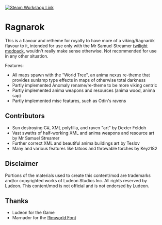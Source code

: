 <p>
  <a href="https://steamcommunity.com/sharedfiles/filedetails/?id=3282860663">
  <img src="https://img.shields.io/static/v1?label=Steam&message=Workshop&color=blue&logo=steam&link=https://steamcommunity.com/sharedfiles/filedetails/?id=3282860663" alt="Steam Workshop Link"/>
  </a>
</p>

# Ragnarok

This is a flavour and retheme for royalty to have more of a viking/Ragnarök flavour to it, intended for use only with the Mr Samuel Streamer [twilight modpack](https://steamcommunity.com/sharedfiles/filedetails/?id=3269400350), wouldn't really make sense otherwise. Not recommended for use in any other situation.

Features:

- All maps spawn with the "World Tree", an anima nexus re-theme that provides sunlamp type effects in maps of otherwise total darkness
- Partly implemented Anomaly rename/re-theme to be more viking centric
- Partly implemented anima weapons and resources (anima wood, anima sap)
- Partly implemented misc features, such as Odin's ravens

## Contributors
- Sun destroying C#, XML polyfilla, and raven "art" by Dexter Feldoh
- Vast swaths of half-working XML and anima weapons and resource art by Mr Samuel Streamer
- Further correct XML and beautiful anima buildings art by Teslov
- Many and various features like tatoos and throwable torches by Keyz182

## Disclaimer
Portions of the materials used to create this content/mod are trademarks and/or copyrighted works of Ludeon Studios Inc. All rights reserved by Ludeon. This content/mod is not official and is not endorsed by Ludeon.

## Thanks
* Ludeon for the Game
* Marnador for the [Rimworld Font](https://github.com/spdskatr/RWModdingResources/raw/master/RimWordFont.ttf)
